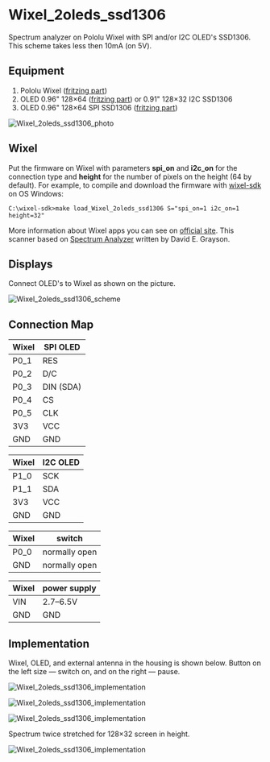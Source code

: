 # Wixel_2oleds_ssd1306

Spectrum analyzer on Pololu Wixel with SPI and/or I2C OLED's SSD1306. This scheme takes less then 10mA (on 5V).

## Equipment

1. Pololu Wixel ([fritzing part](../../fritzing-parts/OLED%200.96%20128x64%20I2C%20SSD1306.fzpz))
2. OLED 0.96" 128×64 ([fritzing part](../../fritzing-parts/OLED%200.96%20128x64%20I2C%20SSD1306.fzpz)) or 0.91" 128×32 I2C SSD1306
3. OLED 0.96" 128×64 SPI SSD1306 ([fritzing part](../../fritzing-parts/OLED%200.96%20128x64%20SPI%20SSD1306.fzpz))

![Wixel_2oleds_ssd1306_photo](./pics/Wixel_2oleds_ssd1306.png)

## Wixel

Put the firmware on Wixel with parameters __spi_on__ and __i2c_on__ for the connection type and __height__ for the number of pixels on the height (64 by default). For example, to compile and download the firmware with [wixel-sdk](http://pololu.github.io/wixel-sdk/) on OS Windows:

```
C:\wixel-sdk>make load_Wixel_2oleds_ssd1306 S="spi_on=1 i2c_on=1 height=32"
```

More information about Wixel apps you can see on [official site](https://www.pololu.com/docs/0J46/10.b). This scanner based on [Spectrum Analyzer](https://github.com/pololu/wixel-sdk/tree/dev/david/analyzer/apps/spectrum_analyzer) written by David E. Grayson.

## Displays

Connect OLED's to Wixel as shown on the picture.

![Wixel_2oleds_ssd1306_scheme](./fritzing-scheme/Wixel_2oleds_ssd1306_bb.png)

## Connection Map

| Wixel    | SPI OLED      |
| -------- | ------------- |
| P0_1     | RES           |
| P0_2     | D/C           |
| P0_3     | DIN (SDA)     |
| P0_4     | CS            |
| P0_5     | CLK           |
| 3V3      | VCC           |
| GND      | GND           |

| Wixel    | I2C OLED      |
| -------- | ------------- |
| P1_0     | SCK           |
| P1_1     | SDA           |
| 3V3      | VCC           |
| GND      | GND           |

| Wixel    | switch        |
| -------- | ------------- |
| P0_0     | normally open |
| GND      | normally open |

| Wixel    | power supply  |
| -------- | ------------- |
| VIN      | 2.7–6.5V      |
| GND      | GND           |

## Implementation

Wixel, OLED, and external antenna in the housing is shown below. Button on the left size — switch on, and on the right — pause.

![Wixel_2oleds_ssd1306_implementation](./pics/Wixel_2oleds_ssd1306_4.png)

![Wixel_2oleds_ssd1306_implementation](./pics/Wixel_2oleds_ssd1306_5.png)

![Wixel_2oleds_ssd1306_implementation](./pics/Wixel_2oleds_ssd1306_6.png)

Spectrum twice stretched for 128×32 screen in height.

![Wixel_2oleds_ssd1306_implementation](./pics/Wixel_2oleds_ssd1306_7.png)
